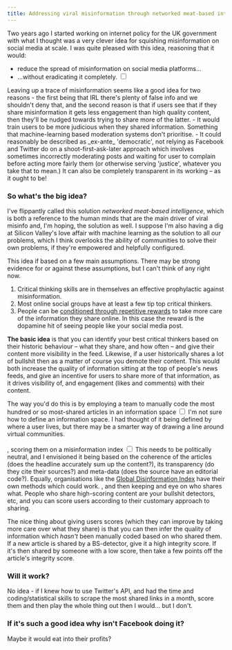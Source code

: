 ```yaml
---
title: Addressing viral misinformation through networked meat-based intelligence
---
```


Two years ago I started working on internet policy for the UK government with what I thought was a very clever idea for squishing misinformation on social media at scale. I was quite pleased with this idea, reasoning that it would:
- reduce the spread of misinformation on social media platforms...
- ...without eradicating it completely.<label for="sn-1" class="margin-toggle sidenote-number"></label>
<input type="checkbox"
       id="sn-1"
       class="margin-toggle"/>
<span class="sidenote">
    Leaving up a trace of misinformation seems like a good idea for two reasons - the first being that IRL there's plenty of false info and we shouldn't deny that, and the second reason is that if users see that if they share misinformation it gets less engagement than high quality content, then they'll be nudged towards trying to share more of the latter.
</span>
- It would train users to be more judicious when they shared information. Something that machine-learning based moderation systems don't prioritise.
- It could reasonably be described as  _ex-ante_ 'democratic', not relying as Facebook and Twitter do on a shoot-first-ask-later approach which involves sometimes incorrectly moderating posts and waiting for user to complain before acting more fairly them (or otherwise serving 'justice', whatever you take that to mean.) It can also be completely transparent in its working – as it ought to be!

### So what's the big idea?

I've flippantly called this solution *networked meat-based intelligence*, which is both a reference to the human minds that are the main driver of viral misinfo and, I'm hoping, the solution as well. I suppose I'm also having a dig at Silicon Valley's love affair with machine learning as the solution to all our problems, which I think overlooks the ability of communities to solve their own problems, if they're empowered and helpfully configured.

This idea if based on a few main assumptions. There may be strong evidence for or against these assumptions, but I can't think of any right now.
1. Critical thinking skills are in themselves an effective prophylactic against misinformation.
2. Most online social groups have at least a few tip top critical thinkers.
3. People can be [conditioned through repetitive rewards](https://www.youtube.com/watch?v=erhmslcHvaw) to take more care of the information they share online. In this case the reward is the dopamine hit of seeing people like your social media post.

**The basic idea** is that you can identify your best critical thinkers based on their historic behaviour – what they share, and how often – and give their content more visibility in the feed. Likewise, if a user historically shares a lot of bullshit then as a matter of course you demote their content. This would both increase the quality of information sitting at the top of people's news feeds, and give an incentive for users to share more of that information, as it drives visibility of, and engagement (likes and comments) with their content.

The way you'd do this is by employing a team to manually code the most hundred or so most-shared articles in an information space<label for="sn-2" class="margin-toggle sidenote-number"></label>
<input type="checkbox"
       id="sn-2"
       class="margin-toggle"/>
<span class="sidenote">
        I'm not sure how to define an information space. I had thought of it being defined by where a user lives, but there may be a smarter way of drawing a line around virtual communities.<br><br>
</span>, scoring them on a misinformation index<label for="sn-3" class="margin-toggle sidenote-number"></label>
<input type="checkbox"
       id="sn-3"
       class="margin-toggle"/>
<span class="sidenote">
        This needs to be politically neutral, and I envisioned it being based on the coherence of the articles (does the headline accurately sum up the content?), its transparency (do they cite their sources?) and meta-data (does the source have an editorial code?). Equally, organisations like the [Global Disinformation Index](https://disinformationindex.org/) have their own methods which could work.
</span>, and then keeping and eye on who shares what. People who share high-scoring content are your bullshit detectors, etc, and you can score users according to their customary approach to sharing.

The nice thing about giving users scores (which they can improve by taking more care over what they share) is that you can then infer the quality of information which *hasn't* been manually coded based on who shared them. If a new article is shared by a BS-detector, give it a high integrity score. If it's then shared by someone with a low score, then take a few points off the article's integrity score.

### Will it work?

No idea - if I knew how to use Twitter's API, and had the time and coding/statistical skills to scrape the most shared links in a month, score them and then play the whole thing out then I would... but I don't.

### If it's such a good idea why isn't Facebook doing it?

Maybe it would eat into their profits?